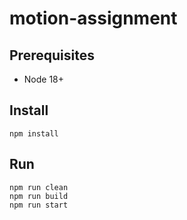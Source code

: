 # motion-assignment

## Prerequisites
- Node 18+

## Install
```
npm install
```

## Run
```
npm run clean
npm run build
npm run start
```
